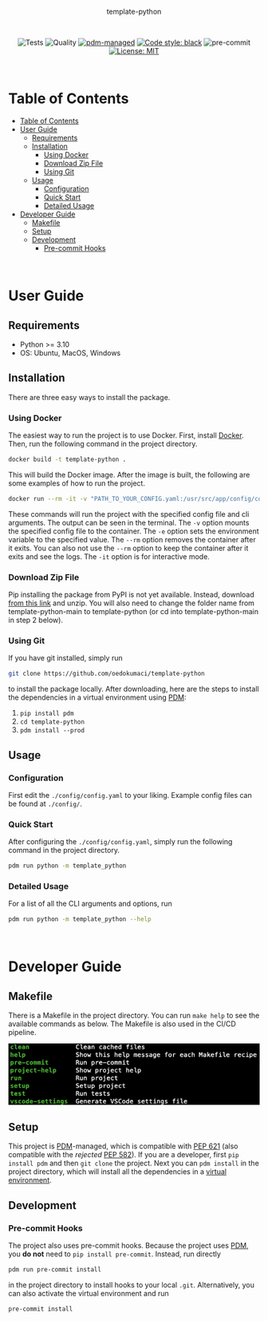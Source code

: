 <div align="center">

<!-- Provide information on your repository here. -->

template-python

<!-- <img src=./style/repo.png width="800"> -->

&nbsp;

![Tests](https://github.com/oedokumaci/template-python/actions/workflows/tests.yml/badge.svg)
![Quality](https://github.com/oedokumaci/template-python/actions/workflows/quality.yml/badge.svg)
[![pdm-managed](https://img.shields.io/badge/pdm-managed-blueviolet)](https://pdm.fming.dev)
[![Code style: black](https://img.shields.io/badge/code%20style-black-000000.svg)](https://github.com/psf/black)
![pre-commit](https://img.shields.io/badge/pre--commit-enabled-brightgreen?logo=pre-commit&logoColor=white)
[![License: MIT](https://img.shields.io/badge/License-MIT-yellow.svg)](https://opensource.org/licenses/MIT)

</div>

&nbsp;

# Table of Contents

- [Table of Contents](#table-of-contents)
- [User Guide](#user-guide)
  - [Requirements](#requirements)
  - [Installation](#installation)
    - [Using Docker](#using-docker)
    - [Download Zip File](#download-zip-file)
    - [Using Git](#using-git)
  - [Usage](#usage)
    - [Configuration](#configuration)
    - [Quick Start](#quick-start)
    - [Detailed Usage](#detailed-usage)
- [Developer Guide](#developer-guide)
  - [Makefile](#makefile)
  - [Setup](#setup)
  - [Development](#development)
    - [Pre-commit Hooks](#pre-commit-hooks)

&nbsp;

# User Guide

## Requirements

- Python >= 3.10
- OS: Ubuntu, MacOS, Windows

## Installation

There are three easy ways to install the package.

### Using Docker

The easiest way to run the project is to use Docker. First, install [Docker](https://docs.docker.com/get-docker/). Then, run the following command in the project directory.
```bash
docker build -t template-python .
```
This will build the Docker image. After the image is built, the following are some examples of how to run the project.

```bash
docker run --rm -it -v "PATH_TO_YOUR_CONFIG.yaml:/usr/src/app/config/config.yaml" -e environment_variable=ENVIRONMENT_VARIABLE template-python
```

These commands will run the project with the specified config file and cli arguments. The output can be seen in the terminal. The `-v` option mounts the specified config file to the container. The `-e` option sets the environment variable to the specified value. The `--rm` option removes the container after it exits. You can also not use the `--rm` option to keep the container after it exits and see the logs. The `-it` option is for interactive mode.


### Download Zip File

Pip installing the package from PyPI is not yet available. Instead, download [from this link](https://github.com/oedokumaci/template-python/archive/refs/heads/main.zip) and unzip. You will also need to change the folder name from template-python-main to template-python (or cd into template-python-main in step 2 below). 

### Using Git

If you have git installed, simply run 
```bash
git clone https://github.com/oedokumaci/template-python
```
to install the package locally. After downloading, here are the steps to install the dependencies in a virtual environment using [PDM]:

1. `pip install pdm`
2. `cd template-python`
3. `pdm install --prod`
   
## Usage

### Configuration

First edit the `./config/config.yaml` to your liking. Example config files can be found at `./config/`.

### Quick Start

After configuring the `./config/config.yaml`, simply run the following command in the project directory.
```bash
pdm run python -m template_python
```

### Detailed Usage
For a list of all the CLI arguments and options, run
```bash
pdm run python -m template_python --help
```

&nbsp;

# Developer Guide

## Makefile
There is a Makefile in the project directory. You can run `make help` to see the available commands as below. The Makefile is also used in the CI/CD pipeline.

<img src=./style/make.png width="600">

## Setup

This project is [PDM]-managed, which is compatible with [PEP 621](https://www.python.org/dev/peps/pep-0621) (also compatible with the <i>rejected</i> [PEP 582](https://www.python.org/dev/peps/pep-0582)). If you are a developer, first `pip install pdm` and then `git clone` the project. Next you can `pdm install` in the project directory, which will install all the dependencies in a [virtual environment](https://pdm.fming.dev/latest/usage/venv/).

## Development

### Pre-commit Hooks

The project also uses pre-commit hooks. Because the project uses [PDM], you **do not** need to `pip install pre-commit`. Instead, run directly
```bash
pdm run pre-commit install
```
in the project directory to install hooks to your local `.git`. Alternatively, you can also activate the virtual environment and run
```bash
pre-commit install
```

[PDM]: https://pdm.fming.dev
